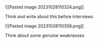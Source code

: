 ![[Pasted image 20231028110324.png]]

Think and write about this before interviews

![[Pasted image 20231028110358.png]]

Think about some genuine weaknesses



